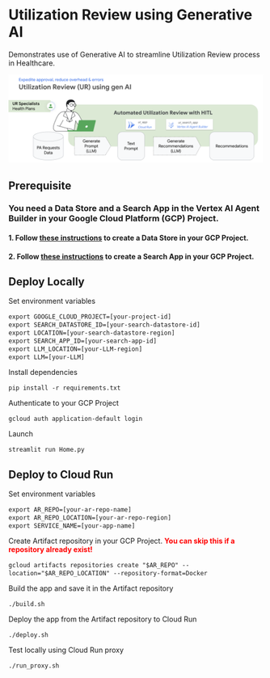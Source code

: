 # Utilization Review using Generative AI

Demonstrates use of Generative AI to streamline Utilization Review process in Healthcare. 

![Reference Architecture](app/images/ref_architecture.png "Reference Architecture")

## Prerequisite
### You need a Data Store and a Search App in the Vertex AI Agent Builder in your Google Cloud Platform (GCP) Project.

#### 1. Follow [these instructions](https://cloud.google.com/generative-ai-app-builder/docs/create-data-store-es) to create a Data Store in your GCP Project.

#### 2. Follow [these instructions](https://cloud.google.com/generative-ai-app-builder/docs/create-engine-es) to create a Search App in your GCP Project.

## Deploy Locally
Set environment variables
```commandline
export GOOGLE_CLOUD_PROJECT=[your-project-id]
export SEARCH_DATASTORE_ID=[your-search-datastore-id]
export LOCATION=[your-search-datastore-region]
export SEARCH_APP_ID=[your-search-app-id]
export LLM_LOCATION=[your-LLM-region]
export LLM=[your-LLM]
```

Install dependencies
```commandline
pip install -r requirements.txt
```

Authenticate to your GCP Project
```commandline
gcloud auth application-default login 
```

Launch
```commandline
streamlit run Home.py
```

## Deploy to Cloud Run
Set environment variables
```commandline
export AR_REPO=[your-ar-repo-name]
export AR_REPO_LOCATION=[your-ar-repo-region]
export SERVICE_NAME=[your-app-name]
```

Create Artifact repository in your GCP Project. 
<span style="color:red">**You can skip this if a repository already exist!**</span>
```commandline
gcloud artifacts repositories create "$AR_REPO" --location="$AR_REPO_LOCATION" --repository-format=Docker
```

Build the app and save it in the Artifact repository
```commandline
./build.sh
```

Deploy the app from the Artifact repository to Cloud Run
```commandline
./deploy.sh
```

Test locally using Cloud Run proxy
```
./run_proxy.sh
```
